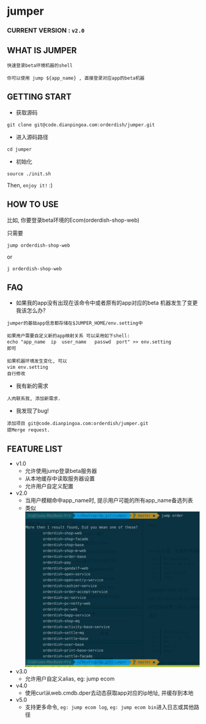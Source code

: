 # jumper

### CURRENT VERSION : ``v2.0``

## WHAT IS JUMPER

```
快速登录beta环境机器的shell

你可以使用 jump ${app_name} , 直接登录对应app的beta机器
```

## GETTING START

* 获取源码

```
git clone git@code.dianpingoa.com:orderdish/jumper.git

```

* 进入源码路径

```
cd jumper
```

* 初始化

```
source ./init.sh
```

Then, ``enjoy it!`` :)

## HOW TO USE

比如, 你要登录beta环境的Ecom(orderdish-shop-web)

只需要

```
jump orderdish-shop-web
```
or

```
j orderdish-shop-web
```

## FAQ

* 如果我的app没有出现在该命令中或者原有的app对应的beta 机器发生了变更我该怎么办?

```
jumper的基础app信息都存储在$JUMPER_HOME/env.setting中

如果用户需要自定义新的app映射关系 可以采用如下shell:
echo "app_name	ip	user_name	passwd	port" >> env.setting
即可

如果机器环境发生变化, 可以
vim env.setting
自行修改
```

* 我有新的需求

```
人肉联系我, 添加新需求.
```

* 我发现了bug!

```
添加项目 git@code.dianpingoa.com:orderdish/jumper.git
提Merge request.
```
## FEATURE LIST

* v1.0
	+ 允许使用jump登录beta服务器
	+ 从本地缓存中读取服务器设置
	+ 允许用户自定义配置
* v2.0
	+ 当用户模糊命中app_name时, 提示用户可能的所有app_name备选列表
	+ 类似 ![match_app_name](pics/match_app_name.png)
* v3.0
	+ 允许用户自定义alias, eg: jump ecom
* v4.0 
	+ 使用curl从web.cmdb.dper去动态获取app对应的ip地址, 并缓存到本地
* v5.0
	+ 支持更多命令, ``eg: jump ecom log``, ``eg: jump ecom bin``进入日志或其他路径

	 	
  	
